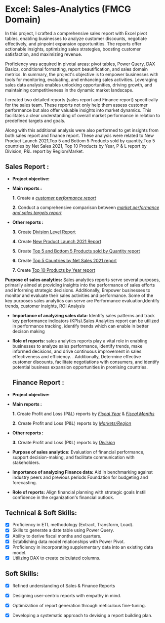 # Excel: Sales-Analytics (FMCG Domain)

In this project, I crafted a comprehensive sales report with Excel pivot tables, enabling businesses to analyze customer discounts, negotiate effectively, and pinpoint expansion opportunities. The reports offer actionable insights, optimizing sales strategies, boosting customer satisfaction, and maximizing revenue.

Proficiency was acquired in pivotal areas: pivot tables, Power Query, DAX Basics, conditional formatting, report beautification, and sales domain metrics.
In summary, the project's objective is to empower businesses with tools for monitoring, evaluating, and enhancing sales activities. Leveraging sales data analysis enables unlocking opportunities, driving growth, and maintaining competitiveness in the dynamic market landscape.

I created two detailed reports (sales report and Finance report) specifically for the sales team. These reports not only help them assess customer performance but also offer valuable insights into market dynamics. This facilitates a clear understanding of overall market performance in relation to predefined targets and goals.

Along with this additional analysis were also performed to get insights from both sales report and finance report. These analysis were related to New Product Launch 2021,Top 5 and Bottom 5 Products sold by quantity,Top 5 countries by Net Sales 2021, Top 10 Products by Year, P & L report by Division, P&L report by Region/Market.

## Sales Report :

- **Project objective:**

  
 - **Main reports :**
     
    **1.** Create a _[customer performance report](https://github.com/singhsaurabh88/Excel-Sales-Analytics/blob/main/Customer%20Performance%20Report.pdf)_ 

    **2.** Conduct a comprehensive comparison between _[market performance and sales targets report](https://github.com/singhsaurabh88/Excel-Sales-Analytics/blob/main/Market%20Performance%20Vs%20Target%20Report.pdf)_

 - **Other reports :**
     
    **3.** Create [Division Level Report](https://github.com/singhsaurabh88/Excel-Sales-Analytics/blob/main/Division%20Level%20Report.pdf)
     
    **4.**  Create [New Product Launch 2021 Report](https://github.com/singhsaurabh88/Excel-Sales-Analytics/blob/main/New%20Product%20Launch%202021.pdf)
  
    **5.** Create [Top 5 and Bottom 5 Products sold by Quantity report](https://github.com/singhsaurabh88/Excel-Sales-Analytics/blob/main/Top%205%20and%20Bottom%205%20Products.pdf)
  
    **6.**  Create [Top 5 Countries by Net Sales 2021 report](https://github.com/singhsaurabh88/Excel-Sales-Analytics/blob/main/Top%205%20Counries%20by%20Net%20Sales.pdf)
  
    **7.**  Create [Top 10 Products by Year report](https://github.com/singhsaurabh88/Excel-Sales-Analytics/blob/main/Top%2010%20Products%20by%20Year.pdf)



**Purpose of sales analytics:** Sales analytics reports serve several purposes, primarily aimed at providing insights into the performance of sales efforts and informing strategic decisions. Additionally, Empower businesses to monitor and evaluate their sales activities and performance. Some of the key purposes sales analytics can serve are Performance evaluation,Identify trends, customer insights, ROI Analysis

- **Importance of analyzing sales data:** Identify sales patterns and track key performance indicators (KPIs).Sales Analytics report can be utilized in performance tracking, identify trends which can enable in better decison making

- **Role of reports:** sales analytics reports play a vital role in enabling businesses to analyze sales performance, identify trends, make informed decisions, and drive continuous improvement in sales effectiveness and efficiency. . Additionally, Determine effective customer discounts, facilitate negotiations with consumers, and identify potential business expansion opportunities in promising countries.



  ## Finance Report :

- **Project objective:**
  
 - **Main reports :**
     
    **1.** Create Profit and Loss (P&L) reports by _[Fiscal Year](https://github.com/singhsaurabh88/Excel-Sales-Analytics/blob/main/P%20%26%20L%20Statements%20by%20Fiscal%20Year.pdf)_ & _[Fiscal Months](https://github.com/singhsaurabh88/Excel-Sales-Analytics/blob/main/P%20%26%20L%20Statements%20by%20Fiscal%20Months.pdf)_ 

   **2.** Create Profit and Loss (P&L) reports by _[Markets/Region](https://github.com/singhsaurabh88/Excel-Sales-Analytics/blob/main/P%20%26%20L%20Statements%20by%20Region.pdf)_


- **Other reports :**
  
    **3.** Create Profit and Loss (P&L) reports by _[Division](https://github.com/singhsaurabh88/Excel-Sales-Analytics/blob/main/P%20%26%20L%20Statements%20by%20Division.pdf)_



- **Purpose of sales analytics:** Evaluation of financial performance, support decision-making, and facilitate communication with stakeholders.

- **Importance of analyzing Finance data:** Aid in benchmarking against industry peers and previous periods Foundation for budgeting and forecasting.

- **Role of reports:** Align financial planning with strategic goals Instill confidence in the organization's financial outlook.


## Technical & Soft Skills:
- [x]	Proficiency in ETL methodology (Extract, Transform, Load).
- [x]	Skills to generate a date table using Power Query.
- [x]	Ability to derive fiscal months and quarters.
- [x]	Establishing data model relationships with Power Pivot.
- [x]	Proficiency in incorporating supplementary data into an existing data model.
- [x]	Utilizing DAX to create calculated columns.

## Soft Skills:
- [x]	Refined understanding of Sales & Finance Reports
- [x]	Designing user-centric reports with empathy in mind.
- [x]	Optimization of report generation through meticulous fine-tuning.
- [x]	Developing a systematic approach to devising a report building plan.

